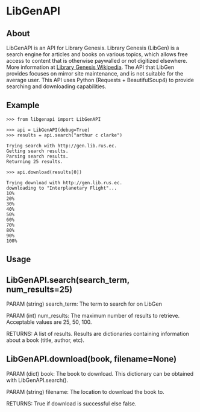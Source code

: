 # LibGenAPI

## About

LibGenAPI is an API for Library Genesis. Library Genesis (LibGen) is a search engine for articles and books on various topics, which allows free access to content that is otherwise paywalled or not digitized elsewhere. More information at [Library Genesis Wikipedia](https://en.wikipedia.org/wiki/Library_Genesis). The API that LibGen provides focuses on mirror site maintenance, and is not suitable for the average user. This API uses Python (Requests + BeautifulSoup4) to provide searching and downloading capabilities.

## Example

```
>>> from libgenapi import LibGenAPI

>>> api = LibGenAPI(debug=True)
>>> results = api.search("arthur c clarke")

Trying search with http://gen.lib.rus.ec.
Getting search results.
Parsing search results.
Returning 25 results.

>>> api.download(results[0])

Trying download with http://gen.lib.rus.ec.
downloading to "Interplanetary Flight"...
10%
20%
30%
40%
50%
60%
70%
80%
90%
100%
```

## Usage

LibGenAPI.search(search_term, num_results=25)
---
PARAM (string) search_term: The term to search for on LibGen

PARAM (int) num_results: The maximum number of results to retrieve. Acceptable values are 25, 50, 100.

RETURNS: A list of results. Results are dictionaries containing information about a book (title, author, etc). 

LibGenAPI.download(book, filename=None)
---
PARAM (dict) book: The book to download. This dictionary can be obtained with LibGenAPI.search().

PARAM (string) filename: The location to download the book to.

RETURNS: True if download is successful else false.

